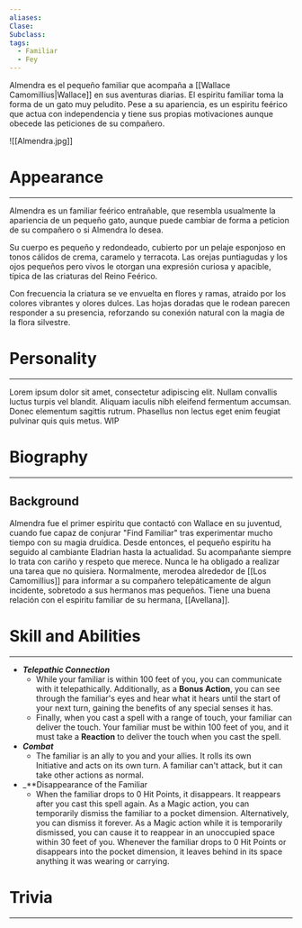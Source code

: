 ```yaml
---
aliases: 
Clase: 
Subclass: 
tags:
  - Familiar
  - Fey
---
```

Almendra es el pequeño familiar que acompaña a [[Wallace Camomillius|Wallace]] en sus aventuras diarias. El espiritu familiar toma la forma de un gato muy peludito. Pese a su apariencia, es un espiritu feérico que actua con independencia y tiene sus propias motivaciones aunque obecede las peticiones de su compañero.

![[Almendra.jpg]]

# Appearance
---
Almendra es un familiar feérico entrañable, que resembla usualmente la apariencia de un pequeño gato, aunque puede cambiar de forma a peticion de su compañero o si Almendra lo desea.

Su cuerpo es pequeño y redondeado, cubierto por un pelaje esponjoso en tonos cálidos de crema, caramelo y terracota. Las orejas puntiagudas y los ojos pequeños pero vivos le otorgan una expresión curiosa y apacible, típica de las criaturas del Reino Feérico.

Con frecuencia la criatura se ve envuelta en flores y ramas, atraido por los colores vibrantes y olores dulces. Las hojas doradas que le rodean parecen responder a su presencia, reforzando su conexión natural con la magia de la flora silvestre.
# Personality
---

Lorem ipsum dolor sit amet, consectetur adipiscing elit. Nullam convallis luctus turpis vel blandit. Aliquam iaculis nibh eleifend fermentum accumsan. Donec elementum sagittis rutrum. Phasellus non lectus eget enim feugiat pulvinar quis quis metus. WIP
# Biography
---
## Background

Almendra fue el primer espiritu que contactó con Wallace en su juventud, cuando fue capaz de conjurar "Find Familiar" tras experimentar mucho tiempo con su magia druídica. Desde entonces, el pequeño espiritu ha seguido al cambiante Eladrian hasta la actualidad. Su acompañante siempre lo trata con cariño y respeto que merece. Nunca le ha obligado a realizar una tarea que no quisiera. Normalmente, merodea alrededor de [[Los Camomillius]] para informar a su compañero telepáticamente de algun incidente, sobretodo a sus hermanos mas pequeños. Tiene una buena relación con el espiritu familiar de su hermana, [[Avellana]].
# Skill and Abilities
---
- _**Telepathic Connection**_
	- While your familiar is within 100 feet of you, you can communicate with it telepathically. Additionally, as a **Bonus Action**, you can see through the familiar's eyes and hear what it hears until the start of your next turn, gaining the benefits of any special senses it has.
	- Finally, when you cast a spell with a range of touch, your familiar can deliver the touch. Your familiar must be within 100 feet of you, and it must take a **Reaction** to deliver the touch when you cast the spell.
- _**Combat**_
	- The familiar is an ally to you and your allies. It rolls its own Initiative and acts on its own turn. A familiar can't attack, but it can take other actions as normal.
- _**Disappearance of the Familiar
	- When the familiar drops to 0 Hit Points, it disappears. It reappears after you cast this spell again. As a Magic action, you can temporarily dismiss the familiar to a pocket dimension. Alternatively, you can dismiss it forever. As a Magic action while it is temporarily dismissed, you can cause it to reappear in an unoccupied space within 30 feet of you. Whenever the familiar drops to 0 Hit Points or disappears into the pocket dimension, it leaves behind in its space anything it was wearing or carrying.

# Trivia
---







